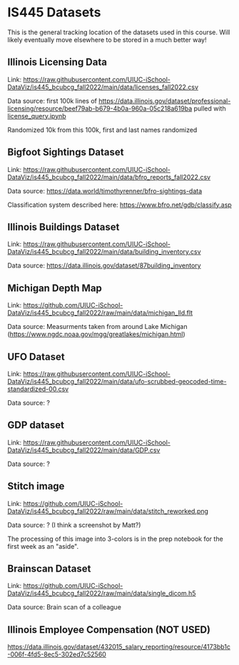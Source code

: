 # IS445 Datasets
This is the general tracking location of the datasets used in this course.  Will likely eventually move elsewhere to be stored in a much better way!

## Illinois Licensing Data

Link: https://raw.githubusercontent.com/UIUC-iSchool-DataViz/is445_bcubcg_fall2022/main/data/licenses_fall2022.csv

Data source: first 100k lines of https://data.illinois.gov/dataset/professional-licensing/resource/beef79ab-b679-4b0a-960a-05c218a619ba pulled with [license_query.ipynb](https://github.com/UIUC-iSchool-DataViz/is445_bcubcg_fall2022/blob/main/data/license_query.ipynb)

Randomized 10k from this 100k, first and last names randomized

## Bigfoot Sightings Dataset

Link: https://raw.githubusercontent.com/UIUC-iSchool-DataViz/is445_bcubcg_fall2022/main/data/bfro_reports_fall2022.csv

Data source: https://data.world/timothyrenner/bfro-sightings-data

Classification system described here: https://www.bfro.net/gdb/classify.asp 

## Illinois Buildings Dataset

Link: https://raw.githubusercontent.com/UIUC-iSchool-DataViz/is445_bcubcg_fall2022/main/data/building_inventory.csv

Data source: https://data.illinois.gov/dataset/87building_inventory

## Michigan Depth Map

Link: https://github.com/UIUC-iSchool-DataViz/is445_bcubcg_fall2022/raw/main/data/michigan_lld.flt

Data source: Measurments taken from around Lake Michigan (https://www.ngdc.noaa.gov/mgg/greatlakes/michigan.html)

## UFO Dataset

Link: https://raw.githubusercontent.com/UIUC-iSchool-DataViz/is445_bcubcg_fall2022/main/data/ufo-scrubbed-geocoded-time-standardized-00.csv

Data source: ?

## GDP dataset

Link: https://raw.githubusercontent.com/UIUC-iSchool-DataViz/is445_bcubcg_fall2022/main/data/GDP.csv

Data source: ?

## Stitch image

Link: https://github.com/UIUC-iSchool-DataViz/is445_bcubcg_fall2022/raw/main/data/stitch_reworked.png

Data source: ? (I think a screenshot by Matt?)

The processing of this image into 3-colors is in the prep notebook for the first week as an "aside".


## Brainscan Dataset

Link: https://github.com/UIUC-iSchool-DataViz/is445_bcubcg_fall2022/raw/main/data/single_dicom.h5

Data source: Brain scan of a colleague



## Illinois Employee Compensation (NOT USED)

https://data.illinois.gov/dataset/432015_salary_reporting/resource/4173bb1c-006f-4fd5-8ec5-302ed7c52560

